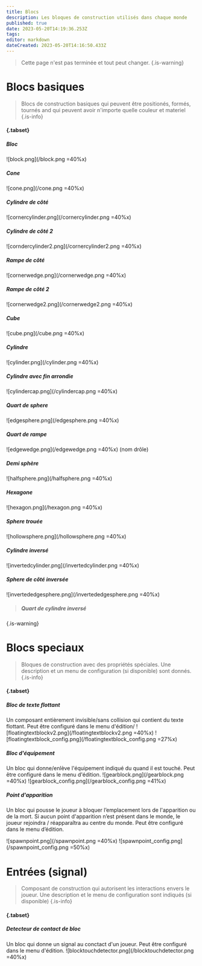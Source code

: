 ```yaml
---
title: Blocs
description: Les bloques de construction utilisés dans chaque monde
published: true
date: 2023-05-20T14:19:36.253Z
tags: 
editor: markdown
dateCreated: 2023-05-20T14:16:50.433Z
---
```


>Cette page n'est pas terminée et tout peut changer.
{.is-warning}

# Blocs basiques
> Blocs de construction basiques qui peuvent être positionés, formés, tournés and qui peuvent avoir n'importe quelle couleur et materiel
{.is-info}

#### {.tabset}
 
 ##### Bloc
 ![block.png](/block.png =40%x)
 
 ##### Cone
 ![cone.png](/cone.png =40%x)
 
 ##### Cylindre de côté
 ![cornercylinder.png](/cornercylinder.png =40%x)
 
 ##### Cylindre de côté 2
 ![corndercylinder2.png](/cornercylinder2.png =40%x)
 
 ##### Rampe de côté 
 ![cornerwedge.png](/cornerwedge.png =40%x)
 
 ##### Rampe de côté 2
 ![cornerwedge2.png](/cornerwedge2.png =40%x)
 
 ##### Cube
 ![cube.png](/cube.png =40%x)
 
 ##### Cylindre
 ![cylinder.png](/cylinder.png =40%x)
 
 ##### Cylindre avec fin arrondie
 ![cylindercap.png](/cylindercap.png =40%x)
 
 ##### Quart de sphere
 ![edgesphere.png](/edgesphere.png =40%x)
 
 ##### Quart de rampe
 ![edgewedge.png](/edgewedge.png =40%x)
 (nom drôle)
 
 ##### Demi sphère
 ![halfsphere.png](/halfsphere.png =40%x)
 
 ##### Hexagone
 ![hexagon.png](/hexagon.png =40%x)
 
 ##### Sphere trouée
 ![hollowsphere.png](/hollowsphere.png =40%x)
 
 ##### Cylindre inversé
 ![invertedcylinder.png](/invertedcylinder.png =40%x)
 
 ##### Sphere de côté inversée
 ![invertededgesphere.png](/invertededgesphere.png =40%x)
 
>  ##### Quart de cylindre inversé
{.is-warning}

# Blocs speciaux
> Bloques de construction avec des propriétés spéciales. Une description et un menu de configuration (si disponible) sont donnés.
{.is-info}

#### {.tabset}
 
 ##### Bloc de texte flottant
 Un composant entièrement invisible/sans collision qui contient du texte flottant. Peut être configuré dans le menu d'édition/
 ![floatingtextblockv2.png](/floatingtextblockv2.png =40%x) ![floatingtextblock_config.png](/floatingtextblock_config.png =27%x)
 
 ##### Bloc d'équipement
 Un bloc qui donne/enlève l'équipement indiqué du quand il est touché. Peut être configuré dans le menu d'édition.
 ![gearblock.png](/gearblock.png =40%x) ![gearblock_config.png](/gearblock_config.png =41%x)
 
 ##### Point d'apparition
  Un bloc qui pousse le joueur à bloquer l’emplacement lors de l'apparition ou de la mort. Si aucun point d'apparition n’est présent dans le monde, le joueur rejoindra / réapparaîtra au centre du monde. Peut être configuré dans le menu d’édition. 

 ![spawnpoint.png](/spawnpoint.png =40%x) ![spawnpoint_config.png](/spawnpoint_config.png =50%x)
 
 # Entrées (signal)
>   Composant de construction qui autorisent les interactions envers le joueur. Une description et le menu de configuration sont indiqués (si disponible)
{.is-info}

 #### {.tabset}
 
 ##### Detecteur de contact de bloc
 Un bloc qui donne un signal au conctact d'un joueur. Peut être configuré dans le menu d'édition.
 ![blocktouchdetector.png](/blocktouchdetector.png =40%x)
